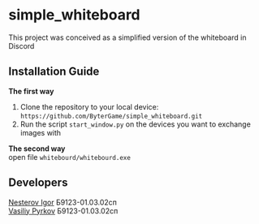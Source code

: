 # simple_whiteboard
This project was conceived as a simplified version of the whiteboard in Discord

## Installation Guide

**The first way**
1. Clone the repository to your local device: `https://github.com/ByterGame/simple_whiteboard.git`
2. Run the script `start_window.py` on the devices you want to exchange images with

**The second way**\
open file `whitebourd/whitebourd.exe`

## Developers

[Nesterov Igor](https://github.com/ByterGame) Б9123-01.03.02сп\
[Vasiliy Pyrkov](https://github.com/eMD0gG) Б9123-01.03.02сп 
